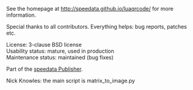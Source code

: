 See the homepage at http://speedata.github.io/luaqrcode/ for more information.

Special thanks to all contributors. Everything helps: bug reports, patches etc.

License: 3-clause BSD license<br>
Usability status: mature, used in production<br>
Maintenance status: maintained (bug fixes)<br>

Part of the [speedata Publisher](https://www.speedata.de/).


Nick Knowles:
    the main script is matrix_to_image.py
